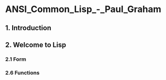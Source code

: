 # ANSI_Common_Lisp_-_Paul_Graham

## 1. Introduction

## 2. Welcome to Lisp

### 2.1 Form
### 2.6 Functions